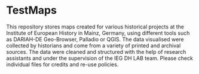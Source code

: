 # TestMaps

This repository stores maps created for various historical projects at the Institute of European History in Mainz, Germany, using different tools such as DARIAH-DE Geo-Browser, Palladio or QGIS. The data visualised were collected by historians and come from a variety of printed and archival sources. The data were cleaned and structured with the help of research assistants and under the supervision of the IEG DH LAB team. Please check individual files for credits and re-use policies.
